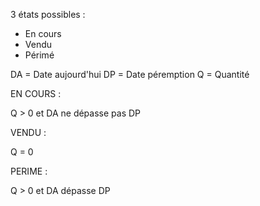 3 états possibles : 
- En cours
- Vendu
- Périmé

DA = Date aujourd'hui
DP = Date péremption
Q = Quantité

EN COURS :

Q > 0 et DA ne dépasse pas DP

VENDU : 

Q = 0 

PERIME : 

Q > 0 et DA dépasse DP 
